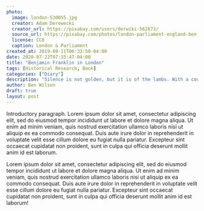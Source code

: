 ```yaml
---
photo:
  image: london-530055.jpg
  creator: Adam Derewecki
  creator_url: https://pixabay.com/users/derwiki-562673/
  source_url: https://pixabay.com/photos/london-parliament-england-ben-ben-530055/
  license: CC0
  caption: London & Parliament
created_at: 2019-09-11T06:33:50-04:00
date: 2020-07-22T07:33:47-04:00
title: "Benjamin Franklin in London"
tags: [Historical Research, Book]
categories: ["Diary"]
description: "Silence is not golden, but it is of the lambs. With a couple years of relative silence, I'm in motion again."
author: Ben Wilson
draft: true
layout: post
---
```


Introductory paragraph. Lorem ipsum dolor sit amet, consectetur adipiscing elit, sed do eiusmod tempor incididunt ut labore et dolore magna aliqua. Ut enim ad minim veniam, quis nostrud exercitation ullamco laboris nisi ut aliquip ex ea commodo consequat. Duis aute irure dolor in reprehenderit in voluptate velit esse cillum dolore eu fugiat nulla pariatur. Excepteur sint occaecat cupidatat non proident, sunt in culpa qui officia deserunt mollit anim id est laborum.

Lorem ipsum dolor sit amet, consectetur adipiscing elit, sed do eiusmod tempor incididunt ut labore et dolore magna aliqua. Ut enim ad minim veniam, quis nostrud exercitation ullamco laboris nisi ut aliquip ex ea commodo consequat. Duis aute irure dolor in reprehenderit in voluptate velit esse cillum dolore eu fugiat nulla pariatur. Excepteur sint occaecat cupidatat non proident, sunt in culpa qui officia deserunt mollit anim id est laborum!
